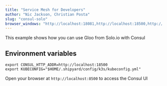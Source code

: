 ```yaml
---
title: "Service Mesh for Developers"
author: "Nic Jackson, Christian Posta"
slug: "consul-solo"
browser_windows: "http://localhost:18081,http://localhost:18500,http://localhost:18443,http://localhost:16686"
---
```

This example shows how you can use Gloo from Solo.io with Consul

## Environment variables

```shell
export CONSUL_HTTP_ADDR=http://localhost:18500
export KUBECONFIG="$HOME/.shipyard/config/k3s/kubeconfig.yml"
```

Open your browser at `http://localhost:8500` to access the Consul UI